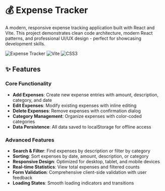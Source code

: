 # 💰 Expense Tracker

A modern, responsive expense tracking application built with React and Vite. This project demonstrates clean code architecture, modern React patterns, and professional UI/UX design - perfect for showcasing development skills.

![Expense Tracker](https://img.shields.io/badge/React-18.2.0-blue)
![Vite](https://img.shields.io/badge/Vite-5.0.8-green)
![CSS3](https://img.shields.io/badge/CSS3-Modern-orange)

## ✨ Features

### Core Functionality
- **Add Expenses**: Create new expense entries with amount, description, category, and date
- **Edit Expenses**: Modify existing expenses with inline editing
- **Delete Expenses**: Remove expenses with confirmation dialog
- **Category Management**: Organize expenses with color-coded categories
- **Data Persistence**: All data saved to localStorage for offline access

### Advanced Features
- **Search & Filter**: Find expenses by description or filter by category
- **Sorting**: Sort expenses by date, amount, description, or category
- **Responsive Design**: Optimized for desktop, tablet, and mobile devices
- **Real-time Statistics**: View total expenses and filtered counts
- **Form Validation**: Comprehensive client-side validation with user feedback
- **Loading States**: Smooth loading indicators and transitions





